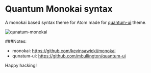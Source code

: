 # Quantum Monokai syntax

A monokai based syntax theme for Atom made for [quantum-ui](https://atom.io/themes/quantum-ui) theme.

![qunatum-monokai](http://i.imgur.com/KhcwIqr.png)

###Notes:

*  monokai: https://github.com/kevinsawicki/monokai
*  qunatum-ui: https://github.com/mbullington/quantum-ui

Happy hacking!